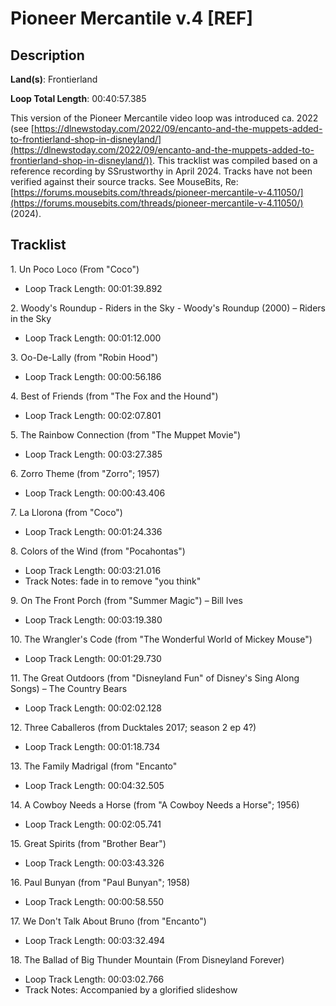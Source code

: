 # Pioneer Mercantile v.4 [REF]

## Description

**Land(s)**: Frontierland

**Loop Total Length**: 00:40:57.385

This version of the Pioneer Mercantile video loop was introduced ca. 2022 (see [https://dlnewstoday.com/2022/09/encanto-and-the-muppets-added-to-frontierland-shop-in-disneyland/](https://dlnewstoday.com/2022/09/encanto-and-the-muppets-added-to-frontierland-shop-in-disneyland/)). This tracklist was compiled based on a reference recording by SSrustworthy in April 2024. Tracks have not been verified against their source tracks. See MouseBits, Re: [https://forums.mousebits.com/threads/pioneer-mercantile-v-4.11050/](https://forums.mousebits.com/threads/pioneer-mercantile-v-4.11050/) (2024).

## Tracklist

1\. Un Poco Loco (From "Coco")

- Loop Track Length: 00:01:39.892

2\. Woody's Roundup - Riders in the Sky - Woody's Roundup (2000) – Riders in the Sky

- Loop Track Length: 00:01:12.000

3\. Oo-De-Lally (from "Robin Hood")

- Loop Track Length: 00:00:56.186

4\. Best of Friends (from "The Fox and the Hound")

- Loop Track Length: 00:02:07.801

5\. The Rainbow Connection (from "The Muppet Movie")

- Loop Track Length: 00:03:27.385

6\. Zorro Theme (from "Zorro"; 1957)

- Loop Track Length: 00:00:43.406

7\. La Llorona (from "Coco")

- Loop Track Length: 00:01:24.336

8\. Colors of the Wind (from "Pocahontas")

- Loop Track Length: 00:03:21.016
- Track Notes: fade in to remove "you think"

9\. On The Front Porch (from "Summer Magic") – Bill Ives

- Loop Track Length: 00:03:19.380

10\. The Wrangler's Code (from "The Wonderful World of Mickey Mouse")

- Loop Track Length: 00:01:29.730

11\. The Great Outdoors (from "Disneyland Fun" of Disney's Sing Along Songs) – The Country Bears

- Loop Track Length: 00:02:02.128

12\. Three Caballeros (from Ducktales 2017; season 2 ep 4?)

- Loop Track Length: 00:01:18.734

13\. The Family Madrigal (from "Encanto"

- Loop Track Length: 00:04:32.505

14\. A Cowboy Needs a Horse (from "A Cowboy Needs a Horse"; 1956)

- Loop Track Length: 00:02:05.741

15\. Great Spirits (from "Brother Bear")

- Loop Track Length: 00:03:43.326

16\. Paul Bunyan (from "Paul Bunyan"; 1958)

- Loop Track Length: 00:00:58.550

17\. We Don't Talk About Bruno (from "Encanto")

- Loop Track Length: 00:03:32.494

18\. The Ballad of Big Thunder Mountain (From Disneyland Forever)

- Loop Track Length: 00:03:02.766
- Track Notes: Accompanied by a glorified slideshow
